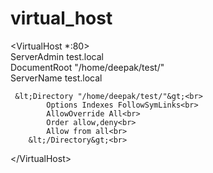 # virtual_host<br>

&lt;VirtualHost *:80&gt;<br>
	ServerAdmin test.local<br>
	DocumentRoot "/home/deepak/test/"<br>
	ServerName test.local<br>
	
	 &lt;Directory "/home/deepak/test/"&gt;<br>
    		Options Indexes FollowSymLinks<br>
	    	AllowOverride All<br>
    		Order allow,deny<br>
	    	Allow from all<br>
    	&lt;/Directory&gt;<br>
&lt;/VirtualHost&gt;<br>
